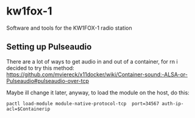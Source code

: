 # kw1fox-1
Software and tools for the KW1FOX-1 radio station

## Setting up Pulseaudio

There are a lot of ways to get audio in and out of a container, for rn i decided to try this method: https://github.com/mviereck/x11docker/wiki/Container-sound:-ALSA-or-Pulseaudio#pulseaudio-over-tcp

Maybe ill change it later, anyway, to load the module on the host, do this:

```
pactl load-module module-native-protocol-tcp  port=34567 auth-ip-acl=$Containerip
```
